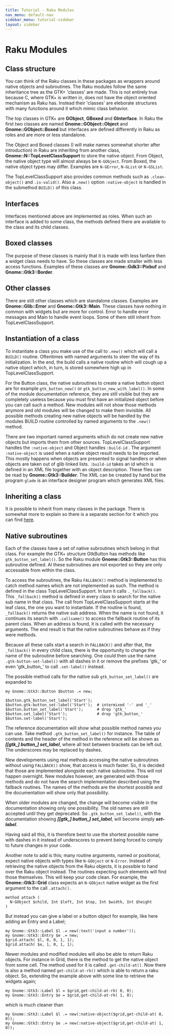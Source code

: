 ```yaml
---
title: Tutorial - Raku Modules
nav_menu: default-nav
sidebar_menu: tutorial-sidebar
layout: sidebar
---
```

# Raku Modules

## Class structure

You can think of the Raku classes in these packages as wrappers around native objects and subroutines. The Raku modules follow the same inheritance tree as the GTK+ 'classes' are made. This is not entirely true because C, where GTK+ is written in, does not have the object oriented mechanism as Raku has. Instead their 'classes' are eleborate structures with many functions around it which mimic class behavior.

The top classes in GTK+ are **GObject**, **GBoxed** and **GInterface**. In Raku the first two classes are named **Gnome::GObject::Object** and **Gnome::GObject::Boxed** but interfaces are defined differently in Raku as roles and are more or less standalone.

The Object and Boxed classes (I will make names somewhat shorter after introduction) in Raku are inheriting from another class, **Gnome::N::TopLevelClassSupport** to store the native object. From Object, the native object type will almost always be `N-GObject`. From Boxed, the native object types may differ. Examples are `N-GError`, `N-GList` or `N-GSList`.

The TopLevelClassSupport also provides common methods such as `.clean-object()` and `.is-valid()`. Also a `.new()` option `:native-object` is handled in the submethod `BUILD()` of this class.


## Interfaces

Interfaces mentioned above are implemented as roles. When such an interface is added to some class, the methods defined there are available to the class and its child classes.


## Boxed classes

The purpose of these classes is mainly that it is made with less fanfare then a widget class needs to have. So these classes are made smaller with less access functions. Examples of these classes are **Gnome::Gdk3::Pixbuf** and **Gnome::Gtk3::Border**.


## Other classes

There are still other classes which are standalone classes. Examples are **Gnome::Glib::Error** and  **Gnome::Gtk3::Main**. These classes have nothing in common with widgets but are more for control. Error to handle error messages and Main to handle event loops. Some of them still inherit from TopLevelClassSupport.


## Instantiation of a class

To instantiate a class you make use of the call to `.new()` which will call a `BUILD()` routine. Oftentimes with named arguments to steer the way of its initialization. In the end, the build calls a native routine which will cough up a native object which, in turn, is stored somewhere high up in TopLevelClassSupport.

For the Button class, the native subroutines to create a native button object are for example `gtk_button_new()` or `gtk_button_new_with_label()`. In some of the module documentation reference, they are still visible but they are completely useless because you must first have an initialized object before you can call such a method. New modules will not show those methods anymore and old modules will be changed to make them invisible. All possible methods creating new native objects will be handled by the modules BUILD routine controlled by named arguments to the `.new()` method.

There are two important named arguments which do not create new native objects but imports them from other sources. TopLevelClassSupport handles the `:native-object` and Object handles `:build-id` <!--TODO ref counting?? -->. The argument `:native-object` is used when a native object result needs to be imported. This mostly happens when objects are presented to signal handlers or when objects are taken out of glib linked lists. `:build-id` takes an id which is defined in an XML file together with an object description. These files can be read by **Gnome::Gtk3::Builder**. The XML can be created by hand but the program `glade` is an interface designer program which generates XML files.


## Inheriting a class

It is possible to inherit from many classes in the package. There is somewhat more to explain so there is a separate section for it which you can find [here](inheriting.html).


## Native subroutines

Each of the classes have a set of native subroutines which belong in that class. For example the GTK+ structure GtkButton has methods like `gtk_button_set_label()`. So the Raku module **Gnome::Gtk3::Button** has this subroutine defined. Al these subroutines are not exported so they are only accessable from within the class.

To access the subroutines, the Raku `FALLBACK()` method is implemented to catch method names which are not implemented as such. The method is defined in the class TopLevelClassSupport. In turn it calls `._fallback()`. This `_fallback()` method is defined in every class to search for the native sub name in that class. The call from TopLevelClassSupport starts at the leaf class, the one you want to instantiate. If the routine is found, `_fallback()` returns the native sub address. When the name is not found, it continues its search with `.callsame()` to access the fallback routine of its parent class. When an address is found, it is called with the necessary arguments. The end result is that the native subroutines behave as if they were methods.

Because all these calls start a search in `FALLBACK()` and after that, the `_fallback()` in every child class, there is the opportunity to change the name of the subroutine before searching. One could then use the name `.gtk-button-set-label()` with all dashes in it or remove the prefixes 'gtk_' or even 'gtk_button_' to call `.set-label()` instead.

The possible method calls for the native sub `gtk_button_set_label()` are expanded to
```
my Gnome::Gtk3::Button $button .= new;

$button.gtk_button_set_label('Start');
$button.gtk-button_set-label('Start');  # intermixed '-' and '_'
$button.button_set_label('Start');      # drop 'gtk_'
$button.set_label('Start');             # drop 'gtk_button_'
$button.set-label('Start');
```

The reference documentation will show what possible method names you can use. Take method `.gtk_button_set_label()` for instance. The table of contents and the header of the method in the reference will be shown as _**[[gtk\_] button\_] set\_label**_, where all text between brackets can be left out. The underscores may be replaced by dashes.

New developments using real methods accessing the native subroutines without using `FALLBACK()` show, that access is much faster. So, it is decided that those are implemented alongside each native subroutine. This will not happen overnight. New modules however, are generated with those methods and do not have the search implementation described using the fallback routines. The names of the methods are the shortest possible and the documentation will show only that possibility.

When older modules are changed, the change will become visible in the documentation showing only one possibility. The old names are still accepted until they get deprecated. So `.gtk_button_set_label()`, with the documentation showing _**[[gtk\_] button\_] set\_label**_, will become simply _**set-label**_.

Having said all this, it is therefore best to use the shortest possible name with dashes in it instead of underscores to prevent being forced to comply to future changes in your code.

Another note to add is this; many routine arguments, named or positional, expect native objects with types like `N-GObject` or `N-Error`. Instead of retrieving the native objects from the Raku objects, it is possible to hand over the Raku object instead. The routines expecting such elements will find those themselves. This will keep your code clean. For example, the **Gnome::Gtk3::Grid** class expects an `N-GObject` native widget as the first argument to the call `.attach()`.
```
method attach (
  N-GObject $child, Int $left, Int $top, Int $width, Int $height
)
```
But instead you can give a label or a button object for example, like here adding an Entry and a Label;
```
my Gnome::Gtk3::Label $l .= new(:text('input a number'));
my Gnome::Gtk3::Entry $e .= new;
$grid.attach( $l, 0, 0, 1, 1);
$grid.attach( $e, 1, 0, 1, 1);
```

Newer modules and modified modules will also be able to return Raku objects. For instance in Grid, there is the method to get the native object from some cell. The method used for it is called `.get-child-at()`. Now there is also a method named `get-child-at-rk()` which is able to return a raku object. So, extending the example above with some line to retrieve the widgets again;

```
my Gnome::Gtk3::Label $l = $grid,get-child-at-rk( 0, 0);
my Gnome::Gtk3::Entry $e = $grid,get-child-at-rk( 1, 0);
```
which is much cleaner than
```
my Gnome::Gtk3::Label $l .= new(:native-object($grid,get-child-at( 0, 0));
my Gnome::Gtk3::Entry $e .= new(:native-object($grid,get-child-at( 1, 0));
```
